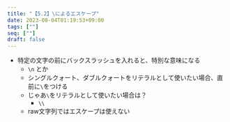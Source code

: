```yaml
---
title: "【5.2】\によるエスケープ"
date: 2023-08-04T01:19:53+09:00
tags: [""]
seq: [""]
draft: false
---
```


- 特定の文字の前にバックスラッシュを入れると、特別な意味になる
  - `\n` とか
  - シングルクォート、ダブルクォートをリテラルとして使いたい場合、直前に`\`をつける
   - じゃあ`\`をリテラルとして使いたい場合は？
     - `\\`
  - raw文字列ではエスケープは使えない